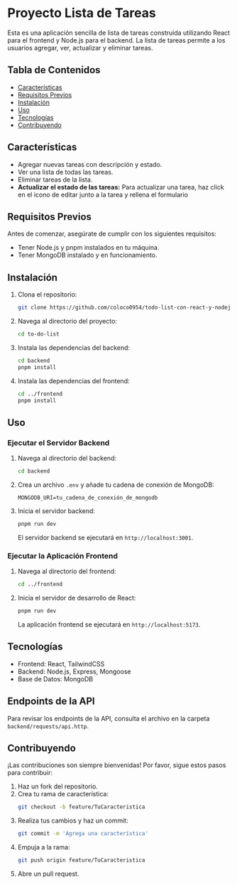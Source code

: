 # Proyecto Lista de Tareas

Esta es una aplicación sencilla de lista de tareas construida utilizando React para el frontend y Node.js para el backend. La lista de tareas permite a los usuarios agregar, ver, actualizar y eliminar tareas.

## Tabla de Contenidos
- [Características](#características)
- [Requisitos Previos](#requisitos-previos)
- [Instalación](#instalación)
- [Uso](#uso)
- [Tecnologías](#tecnologías)
- [Contribuyendo](#contribuyendo)

## Características

- Agregar nuevas tareas con descripción y estado.
- Ver una lista de todas las tareas.
- Eliminar tareas de la lista.
- **Actualizar el estado de las tareas:** Para actualizar una tarea, haz click en el icono de editar junto a la tarea y rellena el formulario

## Requisitos Previos

Antes de comenzar, asegúrate de cumplir con los siguientes requisitos:

- Tener Node.js y pnpm instalados en tu máquina.
- Tener MongoDB instalado y en funcionamiento.

## Instalación

1. Clona el repositorio:
    ```sh
    git clone https://github.com/coloco0954/todo-list-con-react-y-nodejs
    ```

2. Navega al directorio del proyecto:
    ```sh
    cd to-do-list
    ```

3. Instala las dependencias del backend:
    ```sh
    cd backend
    pnpm install
    ```

4. Instala las dependencias del frontend:
    ```sh
    cd ../frontend
    pnpm install
    ```

## Uso

### Ejecutar el Servidor Backend

1. Navega al directorio del backend:
    ```sh
    cd backend
    ```

2. Crea un archivo `.env` y añade tu cadena de conexión de MongoDB:
    ```env
    MONGODB_URI=tu_cadena_de_conexión_de_mongodb
    ```

3. Inicia el servidor backend:
    ```sh
    pnpm run dev
    ```

   El servidor backend se ejecutará en `http://localhost:3001`.

### Ejecutar la Aplicación Frontend

1. Navega al directorio del frontend:
    ```sh
    cd ../frontend
    ```

2. Inicia el servidor de desarrollo de React:
    ```sh
    pnpm run dev
    ```

   La aplicación frontend se ejecutará en `http://localhost:5173`.

## Tecnologías

- Frontend: React, TailwindCSS
- Backend: Node.js, Express, Mongoose
- Base de Datos: MongoDB

## Endpoints de la API

Para revisar los endpoints de la API, consulta el archivo en la carpeta `backend/requests/api.http`.

## Contribuyendo

¡Las contribuciones son siempre bienvenidas! Por favor, sigue estos pasos para contribuir:

1. Haz un fork del repositorio.
2. Crea tu rama de característica:
    ```sh
    git checkout -b feature/TuCaracteristica
    ```
3. Realiza tus cambios y haz un commit:
    ```sh
    git commit -m 'Agrega una característica'
    ```
4. Empuja a la rama:
    ```sh
    git push origin feature/TuCaracteristica
    ```
5. Abre un pull request.
